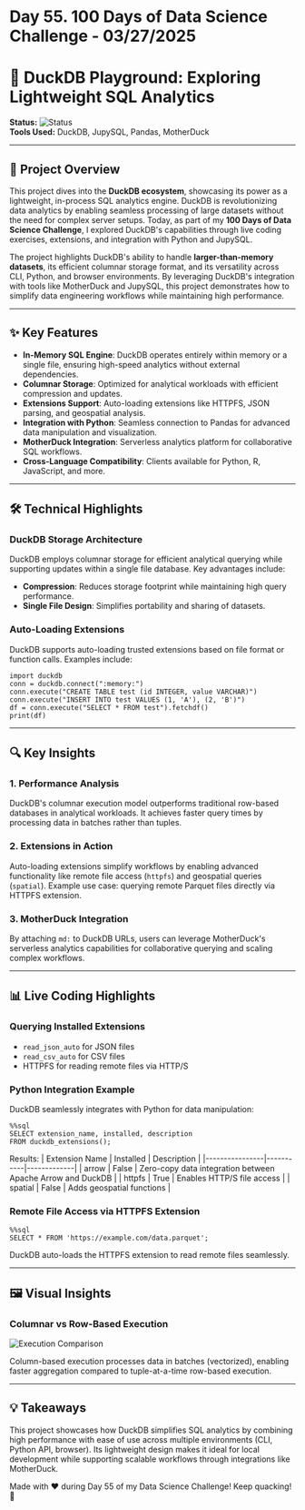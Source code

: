 # Day 55. 100 Days of Data Science Challenge - 03/27/2025  

# 🦆 DuckDB Playground: Exploring Lightweight SQL Analytics  

**Status:** ![Status](https://img.shields.io/badge/Status-Completed-brightgreen)  
**Tools Used:** DuckDB, JupySQL, Pandas, MotherDuck  

---

## 🌟 Project Overview  

This project dives into the **DuckDB ecosystem**, showcasing its power as a lightweight, in-process SQL analytics engine. DuckDB is revolutionizing data analytics by enabling seamless processing of large datasets without the need for complex server setups. Today, as part of my **100 Days of Data Science Challenge**, I explored DuckDB's capabilities through live coding exercises, extensions, and integration with Python and JupySQL.  

The project highlights DuckDB's ability to handle **larger-than-memory datasets**, its efficient columnar storage format, and its versatility across CLI, Python, and browser environments. By leveraging DuckDB's integration with tools like MotherDuck and JupySQL, this project demonstrates how to simplify data engineering workflows while maintaining high performance.  

---

## ✨ Key Features  

- **In-Memory SQL Engine**: DuckDB operates entirely within memory or a single file, ensuring high-speed analytics without external dependencies.  
- **Columnar Storage**: Optimized for analytical workloads with efficient compression and updates.  
- **Extensions Support**: Auto-loading extensions like HTTPFS, JSON parsing, and geospatial analysis.  
- **Integration with Python**: Seamless connection to Pandas for advanced data manipulation and visualization.  
- **MotherDuck Integration**: Serverless analytics platform for collaborative SQL workflows.  
- **Cross-Language Compatibility**: Clients available for Python, R, JavaScript, and more.

---

## 🛠️ Technical Highlights  

### **DuckDB Storage Architecture**  
DuckDB employs columnar storage for efficient analytical querying while supporting updates within a single file database. Key advantages include:  
- **Compression**: Reduces storage footprint while maintaining high query performance.  
- **Single File Design**: Simplifies portability and sharing of datasets.  

### **Auto-Loading Extensions**  
DuckDB supports auto-loading trusted extensions based on file format or function calls. Examples include:  
```
import duckdb
conn = duckdb.connect(":memory:")
conn.execute("CREATE TABLE test (id INTEGER, value VARCHAR)")
conn.execute("INSERT INTO test VALUES (1, 'A'), (2, 'B')")
df = conn.execute("SELECT * FROM test").fetchdf()
print(df)
```

---

## 🔍 Key Insights  

### **1. Performance Analysis**  
DuckDB's columnar execution model outperforms traditional row-based databases in analytical workloads. It achieves faster query times by processing data in batches rather than tuples.  

### **2. Extensions in Action**  
Auto-loading extensions simplify workflows by enabling advanced functionality like remote file access (`httpfs`) and geospatial queries (`spatial`). Example use case: querying remote Parquet files directly via HTTPFS extension.

### **3. MotherDuck Integration**  
By attaching `md:` to DuckDB URLs, users can leverage MotherDuck's serverless analytics capabilities for collaborative querying and scaling complex workflows.

---

## 📊 Live Coding Highlights  

### Querying Installed Extensions  

- `read_json_auto` for JSON files  
- `read_csv_auto` for CSV files  
- HTTPFS for reading remote files via HTTP/S  

### **Python Integration Example**  
DuckDB seamlessly integrates with Python for data manipulation:  
```
%%sql
SELECT extension_name, installed, description
FROM duckdb_extensions();
```
Results:
| Extension Name | Installed | Description |
|----------------|-----------|-------------|
| arrow          | False     | Zero-copy data integration between Apache Arrow and DuckDB |
| httpfs         | True      | Enables HTTP/S file access |
| spatial        | False     | Adds geospatial functions |

### Remote File Access via HTTPFS Extension  
```
%%sql
SELECT * FROM 'https://example.com/data.parquet';
```
DuckDB auto-loads the HTTPFS extension to read remote files seamlessly.

---

## 🖼️ Visual Insights  

### Columnar vs Row-Based Execution  
![Execution Comparison](https://cdn.mathpix.com/cropped/2025_03_28_fbac9d023a6c7f2d9473g-26.jpg?height=394&width=683&top_left_y=345&top_left_x=92)  

Column-based execution processes data in batches (vectorized), enabling faster aggregation compared to tuple-at-a-time row-based execution.

---

## 💡 Takeaways  

This project showcases how DuckDB simplifies SQL analytics by combining high performance with ease of use across multiple environments (CLI, Python API, browser). Its lightweight design makes it ideal for local development while supporting scalable workflows through integrations like MotherDuck.

Made with ❤️ during Day 55 of my Data Science Challenge! Keep quacking! 🦆

